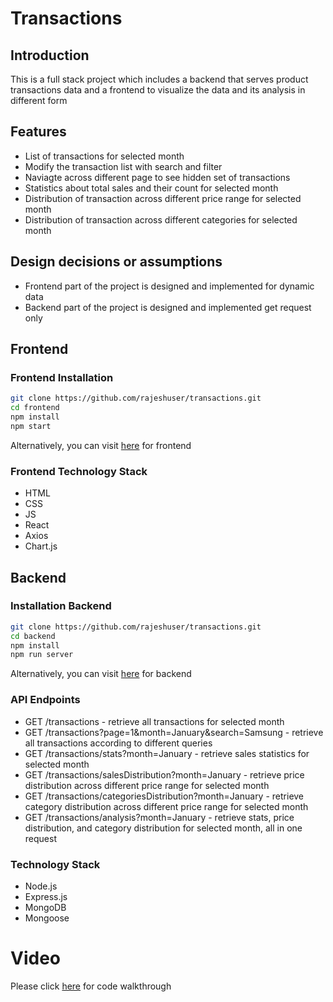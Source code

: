# Transactions

## Introduction

This is a full stack project which includes a backend that serves product transactions data and a frontend to visualize the data and its analysis in different form

## Features

-   List of transactions for selected month
-   Modify the transaction list with search and filter
-   Naviagte across different page to see hidden set of transactions
-   Statistics about total sales and their count for selected month
-   Distribution of transaction across different price range for selected month
-   Distribution of transaction across different categories for selected month

## Design decisions or assumptions

-   Frontend part of the project is designed and implemented for dynamic data
-   Backend part of the project is designed and implemented get request only

## Frontend

### Frontend Installation

```bash
git clone https://github.com/rajeshuser/transactions.git
cd frontend
npm install
npm start
```

Alternatively, you can visit <a href="https://transactions-analysis.netlify.app">here</a> for frontend

### Frontend Technology Stack

-   HTML
-   CSS
-   JS
-   React
-   Axios
-   Chart.js

## Backend

### Installation Backend

```bash
git clone https://github.com/rajeshuser/transactions.git
cd backend
npm install
npm run server
```

Alternatively, you can visit <a href="https://easy-raincoat-wasp.cyclic.app">here</a> for backend

### API Endpoints

-   GET /transactions - retrieve all transactions for selected month
-   GET /transactions?page=1&month=January&search=Samsung - retrieve all transactions according to different queries
-   GET /transactions/stats?month=January - retrieve sales statistics for selected month
-   GET /transactions/salesDistribution?month=January - retrieve price distribution across different price range for selected month
-   GET /transactions/categoriesDistribution?month=January - retrieve category distribution across different price range for selected month
-   GET /transactions/analysis?month=January - retrieve stats, price distribution, and category distribution for selected month, all in one request

### Technology Stack

-   Node.js
-   Express.js
-   MongoDB
-   Mongoose

# Video

Please click <a href="https://drive.google.com/file/d/1ebg7YvUI3Tx0v_4LmDaw9NiwGCYnzHkv/view?usp=drive_link">here</a> for code walkthrough
